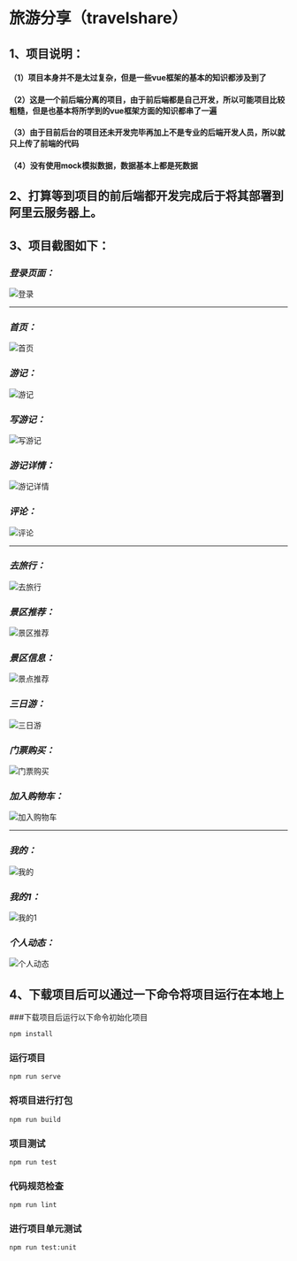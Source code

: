 # 旅游分享（travelshare）

## 1、项目说明：
   #### （1）项目本身并不是太过复杂，但是一些vue框架的基本的知识都涉及到了
   #### （2）这是一个前后端分离的项目，由于前后端都是自己开发，所以可能项目比较粗糙，但是也基本将所学到的vue框架方面的知识都串了一遍
   #### （3）由于目前后台的项目还未开发完毕再加上不是专业的后端开发人员，所以就只上传了前端的代码
   #### （4）没有使用mock模拟数据，数据基本上都是死数据


## 2、打算等到项目的前后端都开发完成后于将其部署到阿里云服务器上。


## 3、项目截图如下：
   ### _登录页面：_
   ![登录](https://github.com/thinkerofjs/travelshare1/raw/travelshare_v1.0/src/images/login.png)
   
   ---
   
   ### _首页：_
   ![首页](https://github.com/thinkerofjs/travelshare1/raw/travelshare_v1.0/src/images/home.png)
   
   ### _游记：_
   ![游记](https://github.com/thinkerofjs/travelshare1/raw/travelshare_v1.0/src/images/travels.png)
   
   ### _写游记：_
   ![写游记](https://github.com/thinkerofjs/travelshare1/raw/travelshare_v1.0/src/images/writetravel.png)
   
   ### _游记详情：_
   ![游记详情](https://github.com/thinkerofjs/travelshare1/raw/travelshare_v1.0/src/images/travels_detail.png)
   
   ### _评论：_
   ![评论](https://github.com/thinkerofjs/travelshare1/raw/travelshare_v1.0/src/images/comment.png)
      
      
   ---
   
   ### _去旅行：_
   ![去旅行](https://github.com/thinkerofjs/travelshare1/raw/travelshare_v1.0/src/images/gotravel.png)
   
   ### _景区推荐：_
   ![景区推荐](https://github.com/thinkerofjs/travelshare1/raw/travelshare_v1.0/src/images/jingqu.png)
   
   ### _景区信息：_
   ![景点推荐](https://github.com/thinkerofjs/travelshare1/raw/travelshare_v1.0/src/images/jingdian.png)
   
   ### _三日游：_
   ![三日游](https://github.com/thinkerofjs/travelshare1/raw/travelshare_v1.0/src/images/yi_ri_you.png)
   
   ### _门票购买：_
   ![门票购买](https://github.com/thinkerofjs/travelshare1/raw/travelshare_v1.0/src/images/menpiao.png)
   
   ### _加入购物车：_
   ![加入购物车](https://github.com/thinkerofjs/travelshare1/raw/travelshare_v1.0/src/images/buycar.png)
      
   
   ---
   
   ### _我的：_
   ![我的](https://github.com/thinkerofjs/travelshare1/raw/travelshare_v1.0/src/images/mine.png)
   ### _我的1：_
   ![我的1](https://github.com/thinkerofjs/travelshare1/raw/travelshare_v1.0/src/images/mine1.png)
   
   ### _个人动态：_
   ![个人动态](https://github.com/thinkerofjs/travelshare1/raw/travelshare_v1.0/src/images/ge_ren_dong_tai.png)


## 4、下载项目后可以通过一下命令将项目运行在本地上
   ###下载项目后运行以下命令初始化项目
   ```
   npm install
   ```

   ### 运行项目
   ```
   npm run serve
   ```

   ### 将项目进行打包
   ```
   npm run build
   ```

   ### 项目测试
   ```
   npm run test
   ```

   ### 代码规范检查
   ```
   npm run lint
   ```

   ### 进行项目单元测试
   ```
   npm run test:unit
   ```

